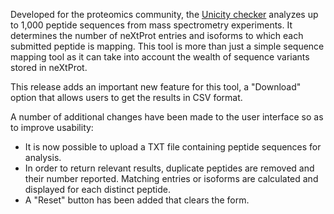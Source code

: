 Developed for the proteomics community, the [Unicity checker](/tools/unicity-checker) analyzes up to 1,000 peptide sequences from mass spectrometry experiments. It determines the number of neXtProt entries and isoforms to which each submitted peptide is mapping. This tool is more than just a simple sequence mapping tool as it can take into account the wealth of sequence variants stored in neXtProt.

This release adds an important new feature for this tool, a "Download" option that allows users to get the results in CSV format.

A number of additional changes have been made to the user interface so as to improve usability:

* It is now possible to upload a TXT file containing peptide sequences for analysis.
* In order to return relevant results, duplicate peptides are removed and their number reported. Matching entries or isoforms are calculated and displayed for each distinct peptide. 
* A "Reset" button has been added that clears the form. 

